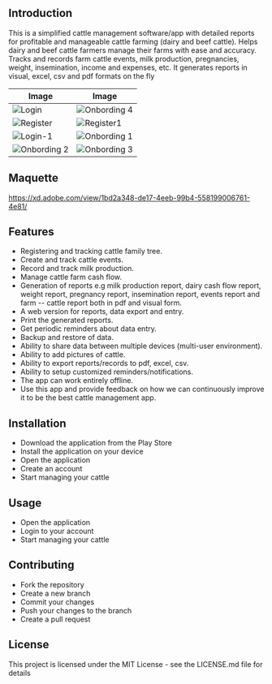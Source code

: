 ## Introduction

This is a simplified cattle management software/app with detailed reports for profitable and manageable cattle farming (dairy and beef cattle).
Helps dairy and beef cattle farmers manage their farms with ease and accuracy. Tracks and records farm cattle events, milk production, pregnancies, weight, insemination, income and expenses, etc. It generates reports in visual, excel, csv and pdf formats on the fly

| Image | Image |
|-------|-------|
| ![Login](https://user-images.githubusercontent.com/93929557/216771281-1de7e37f-2b21-46fb-9819-9e2936c2d944.png) | ![Onbording 4](https://user-images.githubusercontent.com/93929557/216771297-876690c9-2258-4605-8596-2634aede2842.png) |
| ![Register](https://user-images.githubusercontent.com/93929557/216771299-42fa9f0a-d34d-4dfe-8190-036a57ffec40.png) | ![Register1](https://user-images.githubusercontent.com/93929557/216771300-07ce46ad-da0f-4c0b-9622-d398e7a1d863.png) |
| ![Login-1](https://user-images.githubusercontent.com/93929557/216771283-9aa30115-d755-4695-8e47-ddee708ce67f.png) | ![Onbording 1](https://user-images.githubusercontent.com/93929557/216771284-d674f0ce-1987-49c4-a3ed-ca491e090dc9.png) |
| ![Onbording 2](https://user-images.githubusercontent.com/93929557/216771285-2702254d-4c01-456d-bb6c-3e4f70f4e28f.png) | ![Onbording 3](https://user-images.githubusercontent.com/93929557/216771286-81ba9531-c554-4c6b-98aa-6e69045892bf.png) |




## Maquette

https://xd.adobe.com/view/1bd2a348-de17-4eeb-99b4-558199006761-4e81/

## Features

- Registering and tracking cattle family tree.
- Create and track cattle events.
- Record and track milk production.
- Manage cattle farm cash flow.
- Generation of reports e.g milk production report, dairy cash flow report, weight report, pregnancy report, insemination report, events report and farm -- cattle report both in pdf and visual form.
- A web version for reports, data export and entry.
- Print the generated reports.
- Get periodic reminders about data entry.
- Backup and restore of data.
- Ability to share data between multiple devices (multi-user environment).
- Ability to add pictures of cattle.
- Ability to export reports/records to pdf, excel, csv.
- Ability to setup customized reminders/notifications.
- The app can work entirely offline.
- Use this app and provide feedback on how we can continuously improve it to be the best cattle management app.

## Installation

- Download the application from the Play Store
- Install the application on your device
- Open the application
- Create an account
- Start managing your cattle

## Usage

- Open the application
- Login to your account
- Start managing your cattle

## Contributing

- Fork the repository
- Create a new branch
- Commit your changes
- Push your changes to the branch
- Create a pull request

## License

This project is licensed under the MIT License - see the LICENSE.md file for details
